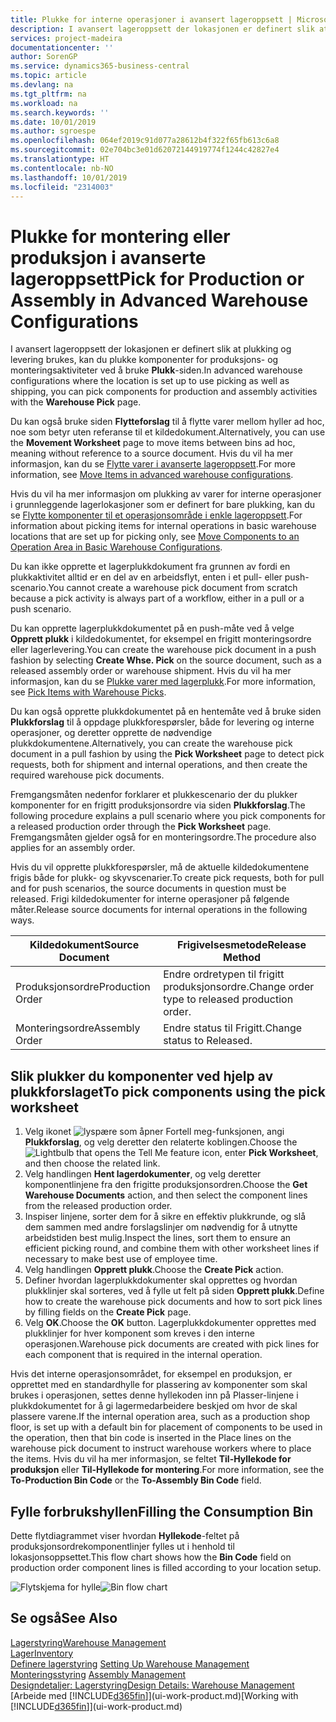 ```yaml
---
title: Plukke for interne operasjoner i avansert lageroppsett | Microsoft-dokumentasjon
description: I avansert lageroppsett der lokasjonen er definert slik at plukking og levering brukes, kan du plukke komponenter for produksjons- og monteringsaktiviteter ved å bruke **Plukk**-siden.
services: project-madeira
documentationcenter: ''
author: SorenGP
ms.service: dynamics365-business-central
ms.topic: article
ms.devlang: na
ms.tgt_pltfrm: na
ms.workload: na
ms.search.keywords: ''
ms.date: 10/01/2019
ms.author: sgroespe
ms.openlocfilehash: 064ef2019c91d077a28612b4f322f65fb613c6a8
ms.sourcegitcommit: 02e704bc3e01d62072144919774f1244c42827e4
ms.translationtype: HT
ms.contentlocale: nb-NO
ms.lasthandoff: 10/01/2019
ms.locfileid: "2314003"
---
```

# <a name="pick-for-production-or-assembly-in-advanced-warehouse-configurations"></a><span data-ttu-id="17e83-103">Plukke for montering eller produksjon i avanserte lageroppsett</span><span class="sxs-lookup"><span data-stu-id="17e83-103">Pick for Production or Assembly in Advanced Warehouse Configurations</span></span>
<span data-ttu-id="17e83-104">I avansert lageroppsett der lokasjonen er definert slik at plukking og levering brukes, kan du plukke komponenter for produksjons- og monteringsaktiviteter ved å bruke **Plukk**-siden.</span><span class="sxs-lookup"><span data-stu-id="17e83-104">In advanced warehouse configurations where the location is set up to use picking as well as shipping, you can pick components for production and assembly activities with the **Warehouse Pick** page.</span></span>  

<span data-ttu-id="17e83-105">Du kan også bruke siden **Flytteforslag** til å flytte varer mellom hyller ad hoc, noe som betyr uten referanse til et kildedokument.</span><span class="sxs-lookup"><span data-stu-id="17e83-105">Alternatively, you can use the **Movement Worksheet** page to move items between bins ad hoc, meaning without reference to a source document.</span></span> <span data-ttu-id="17e83-106">Hvis du vil ha mer informasjon, kan du se [Flytte varer i avanserte lageroppsett](warehouse-how-to-move-items-in-advanced-warehousing.md).</span><span class="sxs-lookup"><span data-stu-id="17e83-106">For more information, see [Move Items in advanced warehouse configurations](warehouse-how-to-move-items-in-advanced-warehousing.md).</span></span>  

<span data-ttu-id="17e83-107">Hvis du vil ha mer informasjon om plukking av varer for interne operasjoner i grunnleggende lagerlokasjoner som er definert for bare plukking, kan du se [Flytte komponenter til et operasjonsområde i enkle lageroppsett](warehouse-how-to-move-components-to-an-operation-area-in-basic-warehousing.md).</span><span class="sxs-lookup"><span data-stu-id="17e83-107">For information about picking items for internal operations in basic warehouse locations that are set up for picking only, see [Move Components to an Operation Area in Basic Warehouse Configurations](warehouse-how-to-move-components-to-an-operation-area-in-basic-warehousing.md).</span></span>  

<span data-ttu-id="17e83-108">Du kan ikke opprette et lagerplukkdokument fra grunnen av fordi en plukkaktivitet alltid er en del av en arbeidsflyt, enten i et pull- eller push-scenario.</span><span class="sxs-lookup"><span data-stu-id="17e83-108">You cannot create a warehouse pick document from scratch because a pick activity is always part of a workflow, either in a pull or a push scenario.</span></span>  

<span data-ttu-id="17e83-109">Du kan opprette lagerplukkdokumentet på en push-måte ved å velge **Opprett plukk** i kildedokumentet, for eksempel en frigitt monteringsordre eller lagerlevering.</span><span class="sxs-lookup"><span data-stu-id="17e83-109">You can create the warehouse pick document in a push fashion by selecting **Create Whse. Pick** on the source document, such as a released assembly order or warehouse shipment.</span></span> <span data-ttu-id="17e83-110">Hvis du vil ha mer informasjon, kan du se [Plukke varer med lagerplukk](warehouse-how-to-pick-items-for-warehouse-shipment.md).</span><span class="sxs-lookup"><span data-stu-id="17e83-110">For more information, see [Pick Items with Warehouse Picks](warehouse-how-to-pick-items-for-warehouse-shipment.md).</span></span>  

<span data-ttu-id="17e83-111">Du kan også opprette plukkdokumentet på en hentemåte ved å bruke siden **Plukkforslag** til å oppdage plukkforespørsler, både for levering og interne operasjoner, og deretter opprette de nødvendige plukkdokumentene.</span><span class="sxs-lookup"><span data-stu-id="17e83-111">Alternatively, you can create the warehouse pick document in a pull fashion by using the **Pick Worksheet** page to detect pick requests, both for shipment and internal operations, and then create the required warehouse pick documents.</span></span>  

<span data-ttu-id="17e83-112">Fremgangsmåten nedenfor forklarer et plukkescenario der du plukker komponenter for en frigitt produksjonsordre via siden **Plukkforslag**.</span><span class="sxs-lookup"><span data-stu-id="17e83-112">The following procedure explains a pull scenario where you pick components for a released production order through the **Pick Worksheet** page.</span></span> <span data-ttu-id="17e83-113">Fremgangsmåten gjelder også for en monteringsordre.</span><span class="sxs-lookup"><span data-stu-id="17e83-113">The procedure also applies for an assembly order.</span></span>  

<span data-ttu-id="17e83-114">Hvis du vil opprette plukkforespørsler, må de aktuelle kildedokumentene frigis både for plukk- og skyvscenarier.</span><span class="sxs-lookup"><span data-stu-id="17e83-114">To create pick requests, both for pull and for push scenarios, the source documents in question must be released.</span></span> <span data-ttu-id="17e83-115">Frigi kildedokumenter for interne operasjoner på følgende måter.</span><span class="sxs-lookup"><span data-stu-id="17e83-115">Release source documents for internal operations in the following ways.</span></span>  

|<span data-ttu-id="17e83-116">Kildedokument</span><span class="sxs-lookup"><span data-stu-id="17e83-116">Source Document</span></span>|<span data-ttu-id="17e83-117">Frigivelsesmetode</span><span class="sxs-lookup"><span data-stu-id="17e83-117">Release Method</span></span>|  
|---------------------|--------------------|  
|<span data-ttu-id="17e83-118">Produksjonsordre</span><span class="sxs-lookup"><span data-stu-id="17e83-118">Production Order</span></span>|<span data-ttu-id="17e83-119">Endre ordretypen til frigitt produksjonsordre.</span><span class="sxs-lookup"><span data-stu-id="17e83-119">Change order type to released production order.</span></span>|  
|<span data-ttu-id="17e83-120">Monteringsordre</span><span class="sxs-lookup"><span data-stu-id="17e83-120">Assembly Order</span></span>|<span data-ttu-id="17e83-121">Endre status til Frigitt.</span><span class="sxs-lookup"><span data-stu-id="17e83-121">Change status to Released.</span></span>|  

## <a name="to-pick-components-using-the-pick-worksheet"></a><span data-ttu-id="17e83-122">Slik plukker du komponenter ved hjelp av plukkforslaget</span><span class="sxs-lookup"><span data-stu-id="17e83-122">To pick components using the pick worksheet</span></span>  
1.  <span data-ttu-id="17e83-123">Velg ikonet ![lyspære som åpner Fortell meg-funksjonen](media/ui-search/search_small.png "Fortell hva du vil gjøre"), angi **Plukkforslag**, og velg deretter den relaterte koblingen.</span><span class="sxs-lookup"><span data-stu-id="17e83-123">Choose the ![Lightbulb that opens the Tell Me feature](media/ui-search/search_small.png "Tell me what you want to do") icon, enter **Pick Worksheet**, and then choose the related link.</span></span>  
2.  <span data-ttu-id="17e83-124">Velg handlingen **Hent lagerdokumenter**, og velg deretter komponentlinjene fra den frigitte produksjonsordren.</span><span class="sxs-lookup"><span data-stu-id="17e83-124">Choose the **Get Warehouse Documents** action, and then select the component lines from the released production order.</span></span>  
3.  <span data-ttu-id="17e83-125">Inspiser linjene, sorter dem for å sikre en effektiv plukkrunde, og slå dem sammen med andre forslagslinjer om nødvendig for å utnytte arbeidstiden best mulig.</span><span class="sxs-lookup"><span data-stu-id="17e83-125">Inspect the lines, sort them to ensure an efficient picking round, and combine them with other worksheet lines if necessary to make best use of employee time.</span></span>  
4.  <span data-ttu-id="17e83-126">Velg handlingen **Opprett plukk**.</span><span class="sxs-lookup"><span data-stu-id="17e83-126">Choose the **Create Pick** action.</span></span>  
5.  <span data-ttu-id="17e83-127">Definer hvordan lagerplukkdokumenter skal opprettes og hvordan plukklinjer skal sorteres, ved å fylle ut felt på siden **Opprett plukk**.</span><span class="sxs-lookup"><span data-stu-id="17e83-127">Define how to create the warehouse pick documents and how to sort pick lines by filling fields on the **Create Pick** page.</span></span>  
6.  <span data-ttu-id="17e83-128">Velg **OK**.</span><span class="sxs-lookup"><span data-stu-id="17e83-128">Choose the **OK** button.</span></span> <span data-ttu-id="17e83-129">Lagerplukkdokumenter opprettes med plukklinjer for hver komponent som kreves i den interne operasjonen.</span><span class="sxs-lookup"><span data-stu-id="17e83-129">Warehouse pick documents are created with pick lines for each component that is required in the internal operation.</span></span>  

<span data-ttu-id="17e83-130">Hvis det interne operasjonsområdet, for eksempel en produksjon, er opprettet med en standardhylle for plassering av komponenter som skal brukes i operasjonen, settes denne hyllekoden inn på Plasser-linjene i plukkdokumentet for å gi lagermedarbeidere beskjed om hvor de skal plassere varene.</span><span class="sxs-lookup"><span data-stu-id="17e83-130">If the internal operation area, such as a production shop floor, is set up with a default bin for placement of components to be used in the operation, then that bin code is inserted in the Place lines on the warehouse pick document to instruct warehouse workers where to place the items.</span></span> <span data-ttu-id="17e83-131">Hvis du vil ha mer informasjon, se feltet **Til-Hyllekode for produksjon** eller **Til-Hyllekode for montering**.</span><span class="sxs-lookup"><span data-stu-id="17e83-131">For more information, see the **To-Production Bin Code** or the **To-Assembly Bin Code** field.</span></span>

## <a name="filling-the-consumption-bin"></a><span data-ttu-id="17e83-132">Fylle forbrukshyllen</span><span class="sxs-lookup"><span data-stu-id="17e83-132">Filling the Consumption Bin</span></span>
<span data-ttu-id="17e83-133">Dette flytdiagrammet viser hvordan **Hyllekode**-feltet på produksjonsordrekomponentlinjer fylles ut i henhold til lokasjonsoppsettet.</span><span class="sxs-lookup"><span data-stu-id="17e83-133">This flow chart shows how the **Bin Code** field on production order component lines is filled according to your location setup.</span></span>

<span data-ttu-id="17e83-134">![Flytskjema for hylle](media/binflow.png "BinFlow")</span><span class="sxs-lookup"><span data-stu-id="17e83-134">![Bin flow chart](media/binflow.png "BinFlow")</span></span>  

## <a name="see-also"></a><span data-ttu-id="17e83-135">Se også</span><span class="sxs-lookup"><span data-stu-id="17e83-135">See Also</span></span>
[<span data-ttu-id="17e83-136">Lagerstyring</span><span class="sxs-lookup"><span data-stu-id="17e83-136">Warehouse Management</span></span>](warehouse-manage-warehouse.md)  
[<span data-ttu-id="17e83-137">Lager</span><span class="sxs-lookup"><span data-stu-id="17e83-137">Inventory</span></span>](inventory-manage-inventory.md)  
<span data-ttu-id="17e83-138">[Definere lagerstyring](warehouse-setup-warehouse.md)   </span><span class="sxs-lookup"><span data-stu-id="17e83-138">[Setting Up Warehouse Management](warehouse-setup-warehouse.md)   </span></span>  
<span data-ttu-id="17e83-139">[Monteringsstyring](assembly-assemble-items.md)  </span><span class="sxs-lookup"><span data-stu-id="17e83-139">[Assembly Management](assembly-assemble-items.md)  </span></span>  
[<span data-ttu-id="17e83-140">Designdetaljer: Lagerstyring</span><span class="sxs-lookup"><span data-stu-id="17e83-140">Design Details: Warehouse Management</span></span>](design-details-warehouse-management.md)  
<span data-ttu-id="17e83-141">[Arbeide med [!INCLUDE[d365fin](includes/d365fin_md.md)]](ui-work-product.md)</span><span class="sxs-lookup"><span data-stu-id="17e83-141">[Working with [!INCLUDE[d365fin](includes/d365fin_md.md)]](ui-work-product.md)</span></span>
